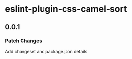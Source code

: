 # eslint-plugin-css-camel-sort

## 0.0.1

### Patch Changes

Add changeset and package.json details
